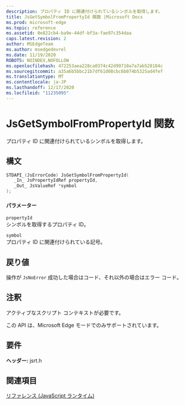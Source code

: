```yaml
---
description: プロパティ ID に関連付けられているシンボルを取得します。
title: JsGetSymbolFromPropertyId 関数 |Microsoft Docs
ms.prod: microsoft-edge
ms.topic: reference
ms.assetid: 0e822cb4-ba9e-44df-bf3a-fae97c354daa
caps.latest.revision: 2
author: MSEdgeTeam
ms.author: msedgedevrel
ms.date: 11/19/2020
ROBOTS: NOINDEX,NOFOLLOW
ms.openlocfilehash: 472253aea228ca0374c42d99710a7a7ab528184c
ms.sourcegitcommit: a35a6b5bbc21b7df61d08cbc6b074b5325ad4fef
ms.translationtype: MT
ms.contentlocale: ja-JP
ms.lasthandoff: 12/17/2020
ms.locfileid: "11235095"
---
```

# JsGetSymbolFromPropertyId 関数

プロパティ ID に関連付けられているシンボルを取得します。  
  
## 構文  
  
```cpp  
STDAPI_(JsErrorCode) JsGetSymbolFromPropertyId(  
   _In_ JsPropertyIdRef propertyId,  
   _Out_ JsValueRef *symbol  
);  
```  
  
#### パラメーター  
 `propertyId`  
 シンボルを取得するプロパティ ID。  
  
 `symbol`  
 プロパティ ID に関連付けられている記号。  
  
## 戻り値  
 操作が `JsNoError` 成功した場合はコード、それ以外の場合はエラー コード。  
  
## 注釈  
 アクティブなスクリプト コンテキストが必要です。  
  
 この API は、Microsoft Edge モードでのみサポートされています。  
  
## 要件  
 **ヘッダー:** jsrt.h  
  
## 関連項目  
 [リファレンス (JavaScript ランタイム)](../chakra-hosting/reference-javascript-runtime.md)
